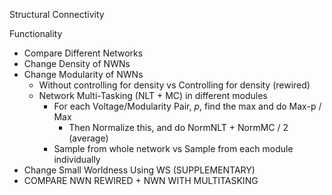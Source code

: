 Structural Connectivity

Functionality

- Compare Different Networks
- Change Density of NWNs
- Change Modularity of NWNs
  - Without controlling for density vs Controlling for density (rewired)
  - Network Multi-Tasking (NLT + MC) in different modules
    - For each Voltage/Modularity Pair, *p*, find the max and do Max-p / Max
      - Then Normalize this, and do NormNLT + NormMC / 2 (average)
    - Sample from whole network vs Sample from each module individually
- Change Small Worldness Using WS (SUPPLEMENTARY)
- COMPARE NWN REWIRED + NWN WITH MULTITASKING